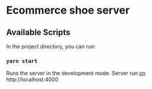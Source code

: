 # Ecommerce shoe server
## Available Scripts

In the project directory, you can run:

### `yarn start`

Runs the server in the development mode.
Server run [on](http://localhost:4000) http://localhost:4000

